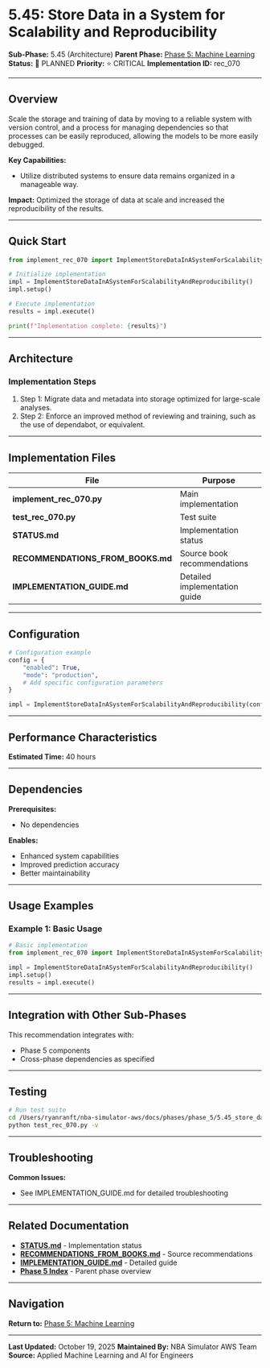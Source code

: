 # 5.45: Store Data in a System for Scalability and Reproducibility

**Sub-Phase:** 5.45 (Architecture)
**Parent Phase:** [Phase 5: Machine Learning](../PHASE_5_INDEX.md)
**Status:** 🔵 PLANNED
**Priority:** ⭐ CRITICAL
**Implementation ID:** rec_070

---

## Overview

Scale the storage and training of data by moving to a reliable system with version control, and a process for managing dependencies so that processes can be easily reproduced, allowing the models to be more easily debugged.

**Key Capabilities:**
- Utilize distributed systems to ensure data remains organized in a manageable way.

**Impact:**
Optimized the storage of data at scale and increased the reproducibility of the results.

---

## Quick Start

```python
from implement_rec_070 import ImplementStoreDataInASystemForScalabilityAndReproducibility

# Initialize implementation
impl = ImplementStoreDataInASystemForScalabilityAndReproducibility()
impl.setup()

# Execute implementation
results = impl.execute()

print(f"Implementation complete: {results}")
```

---

## Architecture

### Implementation Steps

1. Step 1: Migrate data and metadata into storage optimized for large-scale analyses.
2. Step 2: Enforce an improved method of reviewing and training, such as the use of dependabot, or equivalent.

---

## Implementation Files

| File | Purpose |
|------|---------|
| **implement_rec_070.py** | Main implementation |
| **test_rec_070.py** | Test suite |
| **STATUS.md** | Implementation status |
| **RECOMMENDATIONS_FROM_BOOKS.md** | Source book recommendations |
| **IMPLEMENTATION_GUIDE.md** | Detailed implementation guide |

---

## Configuration

```python
# Configuration example
config = {
    "enabled": True,
    "mode": "production",
    # Add specific configuration parameters
}

impl = ImplementStoreDataInASystemForScalabilityAndReproducibility(config=config)
```

---

## Performance Characteristics

**Estimated Time:** 40 hours

---

## Dependencies

**Prerequisites:**
- No dependencies

**Enables:**
- Enhanced system capabilities
- Improved prediction accuracy
- Better maintainability

---

## Usage Examples

### Example 1: Basic Usage

```python
# Basic implementation
from implement_rec_070 import ImplementStoreDataInASystemForScalabilityAndReproducibility

impl = ImplementStoreDataInASystemForScalabilityAndReproducibility()
impl.setup()
results = impl.execute()
```

---

## Integration with Other Sub-Phases

This recommendation integrates with:
- Phase 5 components
- Cross-phase dependencies as specified

---

## Testing

```bash
# Run test suite
cd /Users/ryanranft/nba-simulator-aws/docs/phases/phase_5/5.45_store_data_in_a_system_for_scalability_and_reproducibility
python test_rec_070.py -v
```

---

## Troubleshooting

**Common Issues:**
- See IMPLEMENTATION_GUIDE.md for detailed troubleshooting

---

## Related Documentation

- **[STATUS.md](STATUS.md)** - Implementation status
- **[RECOMMENDATIONS_FROM_BOOKS.md](RECOMMENDATIONS_FROM_BOOKS.md)** - Source recommendations
- **[IMPLEMENTATION_GUIDE.md](IMPLEMENTATION_GUIDE.md)** - Detailed guide
- **[Phase 5 Index](../PHASE_5_INDEX.md)** - Parent phase overview

---

## Navigation

**Return to:** [Phase 5: Machine Learning](../PHASE_5_INDEX.md)

---

**Last Updated:** October 19, 2025
**Maintained By:** NBA Simulator AWS Team
**Source:** Applied Machine Learning and AI for Engineers

